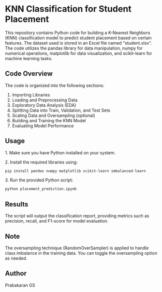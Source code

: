 
  <h1>KNN Classification for Student Placement</h1>

  <p>This repository contains Python code for building a K-Nearest Neighbors (KNN) classification model to predict student placement based on certain features. The dataset used is stored in an Excel file named "student.xlsx". The code utilizes the pandas library for data manipulation, numpy for numerical operations, matplotlib for data visualization, and scikit-learn for machine learning tasks.</p>

  <h2>Code Overview</h2>

  <p>The code is organized into the following sections:</p>

  <ol>
      <li>Importing Libraries</li>
      <li>Loading and Preprocessing Data</li>
      <li>Exploratory Data Analysis (EDA)</li>
      <li>Splitting Data into Train, Validation, and Test Sets</li>
      <li>Scaling Data and Oversampling (optional)</li>
      <li>Building and Training the KNN Model</li>
      <li>Evaluating Model Performance</li>
  </ol>

  <h2>Usage</h2>

  <p>1. Make sure you have Python installed on your system.</p>
  <p>2. Install the required libraries using:</p>

  ```bash
  pip install pandas numpy matplotlib scikit-learn imbalanced-learn
  ```

  <p>3. Run the provided Python script:</p>

  ```bash
  python placement_prediction.ipynb
  ```

  <h2>Results</h2>

  <p>The script will output the classification report, providing metrics such as precision, recall, and F1-score for model evaluation.</p>

  <h2>Note</h2>

  <p>The oversampling technique (RandomOverSampler) is applied to handle class imbalance in the training data. You can toggle the oversampling option as needed.</p>

  <h2>Author</h2>

  <p>Prabakaran GS</p>
